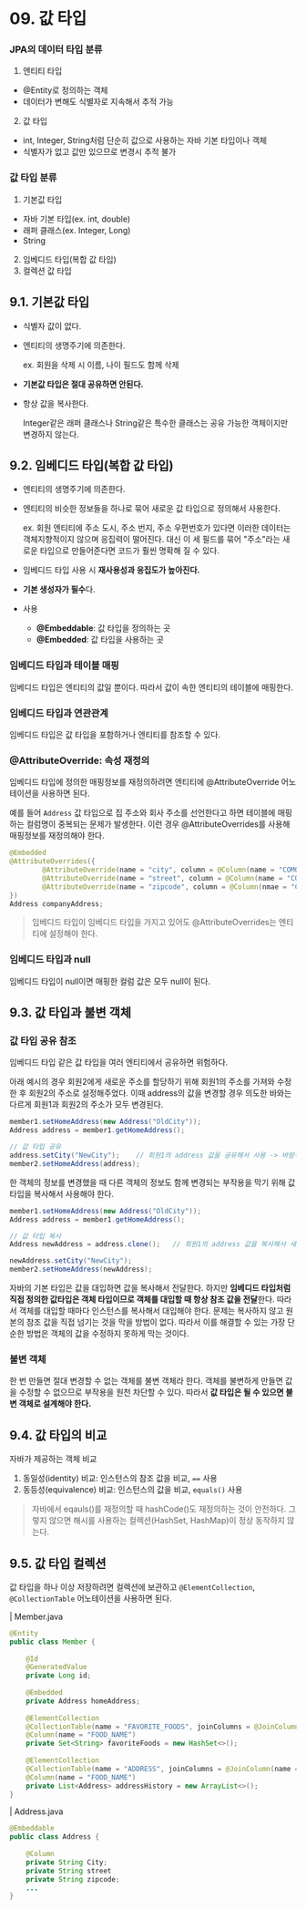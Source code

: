 # 09. 값 타입

### JPA의 데이터 타입 분류

1. 엔티티 타입

- @Entity로 정의하는 객체
- 데이터가 변해도 식별자로 지속해서 추적 가능

2. 값 타입

- int, Integer, String처럼 단순히 값으로 사용하는 자바 기본 타입이나 객체
- 식별자가 없고 값만 있으므로 변경시 추적 불가

### 값 타입 분류

1. 기본값 타입

- 자바 기본 타입(ex. int, double)
- 래퍼 클래스(ex. Integer, Long)
- String

2. 임베디드 타입(복합 값 타입)
3. 컬렉션 값 타입

## 9.1. 기본값 타입

- 식별자 값이 없다.
- 엔티티의 생명주기에 의존한다.

  ex. 회원을 삭제 시 이름, 나이 필드도 함께 삭제

- **기본값 타입은 절대 공유하면 안된다.**
- 항상 값을 복사한다.

  Integer같은 래퍼 클래스나 String같은 특수한 클래스는 공유 가능한 객체이지만 변경하지 않는다.

## 9.2. 임베디드 타입(복합 값 타입)

- 엔티티의 생명주기에 의존한다.
- 엔티티의 비슷한 정보들을 하나로 묶어 새로운 값 타입으로 정의해서 사용한다.

  ex. 회원 엔티티에 주소 도시, 주소 번지, 주소 우편번호가 있다면 이러한 데이터는 객체지향적이지 않으며 응집력이 떨어진다. 대신 이 세 필드를 묶어 "주소"라는 새로운 타입으로 만들어준다면 코드가 훨씬 명확해
질 수 있다.
- 임베디드 타입 사용 시 **재사용성과 응집도가 높아진다.**
- **기본 생성자가 필수**다.
- 사용
  - **@Embeddable**: 값 타입을 정의하는 곳
  - **@Embedded**: 값 타입을 사용하는 곳

### 임베디드 타입과 테이블 매핑

임베디드 타입은 엔티티의 값일 뿐이다. 따라서 값이 속한 엔티티의 테이블에 매핑한다.

### 임베디드 타입과 연관관계

임베디드 타입은 값 타입을 포함하거나 엔티티를 참조할 수 있다.

### @AttributeOverride: 속성 재정의

임베디드 타입에 정의한 매핑정보를 재정의하려면 엔티티에 @AttributeOverride 어노테이션을 사용하면 된다.

예를 들어 ```Address``` 값 타입으로 집 주소와 회사 주소를 선언한다고 하면 테이블에 매핑하는 컬럼명이 중복되는 문제가 발생한다. 이런 경우 @AttributeOverrides를 사용해 매핑정보를
재정의해야 한다.

```java
@Embedded
@AttributeOverrides({
        @AttributeOverride(name = "city", column = @Column(name = "COMOPANY_CITY")),
        @AttributeOverride(name = "street", column = @Column(name = "COMPANY_STREET")),
        @AttributeOverride(name = "zipcode", column = @Column(nmae = "COMPANY_ZIPCODE"))
})
Address companyAddress;
```

> 임베디드 타입이 임베디드 타입을 가지고 있어도 @AttributeOverrides는 엔티티에 설정해야 한다.

### 임베디드 타입과 null

임베디드 타입이 null이면 매핑한 컬럼 값은 모두 null이 된다.

## 9.3. 값 타입과 불변 객체

### 값 타입 공유 참조

임베디드 타입 같은 값 타입을 여러 엔티티에서 공유하면 위험하다.

아래 예시의 경우 회원2에게 새로운 주소를 할당하기 위해 회원1의 주소를 가져와 수정한 후 회원2의 주소로 설정해주었다. 이때 address의 값을 변경할 경우 의도한 바와는 다르게 회원1과 회원2의 주소가 모두 변경된다.

```java
member1.setHomeAddress(new Address("OldCity"));
Address address = member1.getHomeAddress();

// 값 타입 공유
address.setCity("NewCity");    // 회원1의 address 값을 공유해서 사용 -> 바람직하지 않음
member2.setHomeAddress(address);
```

한 객체의 정보를 변경했을 때 다른 객체의 정보도 함께 변경되는 부작용을 막기 위해 값 타입을 복사해서 사용해야 한다.

```java
member1.setHomeAddress(new Address("OldCity"));
Address address = member1.getHomeAddress();

// 값 타입 복사
Address newAddress = address.clone();   // 회원1의 address 값을 복사해서 새로운 newAddress 값 생성

newAddress.setCity("NewCity");
member2.setHomeAddress(newAddress);
```

자바의 기본 타입은 값을 대입하면 값을 복사해서 전달한다. 하지만 **임베디드 타입처럼 직접 정의한 값타입은 객체 타입이므로 객체를 대입할 때 항상 참조 값을 전달**한다. 따라서 객체를 대입할 때마다 인스턴스를
복사해서 대입해야 한다. 문제는 복사하지 않고 원본의 참조 값을 직접 넘기는 것을 막을 방법이 없다. 따라서 이를 해결할 수 있는 가장 단순한 방법은 객체의 값을 수정하지 못하게 막는 것이다.

### 불변 객체

한 번 만들면 절대 변경할 수 없는 객체를 불변 객체라 한다. 객체를 불변하게 만들면 값을 수정할 수 없으므로 부작용을 원천 차단할 수 있다. 따라서 **값 타입은 될 수 있으면 불변 객체로 설계해야 한다.**

## 9.4. 값 타입의 비교

자바가 제공하는 객체 비교

1. 동일성(identity) 비교: 인스턴스의 참조 값을 비교, `==` 사용
2. 동등성(equivalence) 비교: 인스턴스의 값을 비교, `equals()` 사용

> 자바에서 eqauls()를 재정의할 때 hashCode()도 재정의하는 것이 안전하다.
> 그렇지 않으면 해시를 사용하는 컬렉션(HashSet, HashMap)이 정상 동작하지 않는다.

## 9.5. 값 타입 컬렉션

값 타입을 하나 이상 저장하려면 컬렉션에 보관하고 `@ElementCollection`, `@CollectionTable` 어노테이션을 사용하면 된다.

| Member.java

```java
@Entity
public class Member {
    
    @Id
    @GeneratedValue
    private Long id;
    
    @Embedded
    private Address homeAddress;
    
    @ElementCollection
    @CollectionTable(name = "FAVORITE_FOODS", joinColumns = @JoinColumn(name = "MEMBER_ID"))
    @Column(name = "FOOD_NAME")
    private Set<String> favoriteFoods = new HashSet<>();
    
    @ElementCollection
    @CollectionTable(name = "ADDRESS", joinColumns = @JoinColumn(name = "MEMBER_ID"))
    @Column(name = "FOOD_NAME")
    private List<Address> addressHistory = new ArrayList<>();
}
```

| Address.java

```java
@Embeddable
public class Address {
    
    @Column
    private String City;
    private String street
    private String zipcode;
    ...
}
```